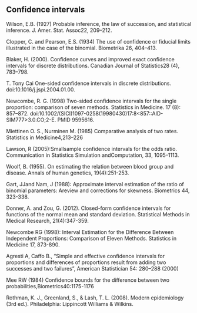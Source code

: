 ## Confidence intervals

Wilson, E.B. (1927) Probable inference, the law of succession, and statistical inference. J. Amer. Stat. Assoc22, 209–212.

Clopper, C. and Pearson, E.S. (1934) The use of confidence or fiducial limits illustrated in the case of the binomial. Biometrika 26, 404–413.

Blaker, H. (2000). Confidence curves and improved exact confidence intervals for discrete distributions. Canadian Journal of Statistics28 (4), 783–798.

T. Tony Cai One-sided confidence intervals in discrete distributions. doi:10.1016/j.jspi.2004.01.00.

Newcombe, R. G. (1998) Two-sided confidence intervals for the single proportion: comparison of seven methods. Statistics in Medicine. 17 (8): 857–872. doi:10.1002/(SICI)1097-0258(19980430)17:8<857::AID-SIM777>3.0.CO;2-E. PMID 9595616.

Miettinen O. S., Nurminen M. (1985) Comparative analysis of two rates. Statistics in Medicine4,213–226

Lawson, R (2005):Smallsample confidence intervals for the odds ratio.  Communication in Statistics Simulation andComputation, 33, 1095-1113.

Woolf, B. (1955). On estimating the relation between blood group and disease. Annals of human genetics, 19(4):251-253.

Gart, JJand Nam, J (1988): Approximate interval estimation of the ratio of binomial parameters: Areview and corrections for skewness. Biometrics 44, 323-338.

Donner, A. and Zou, G. (2012). Closed-form confidence intervals for functions of the normal mean and standard deviation. Statistical Methods in Medical Research, 21(4):347-359.

Newcombe RG (1998): Interval Estimation for the Difference Between Independent Proportions: Comparison of Eleven Methods. Statistics in Medicine 17, 873-890.

Agresti A, Caffo B., “Simple and effective confidence intervals for proportions and differences of proportions result from adding two successes and two failures”, American Statistician 54: 280–288 (2000)

Mee RW (1984) Confidence bounds for the difference between two probabilities,Biometrics40:1175-1176

Rothman, K. J., Greenland, S., & Lash, T. L. (2008). Modern epidemiology (3rd ed.). Philadelphia: Lippincott Williams & Wilkins.
